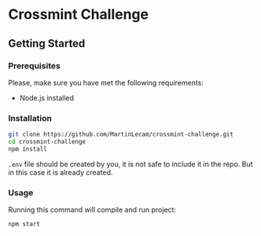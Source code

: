 # Crossmint Challenge

## Getting Started

### Prerequisites

Please, make sure you have met the following requirements:

- Node.js installed

### Installation


```bash
git clone https://github.com/MartinLecam/crossmint-challenge.git
cd crossmint-challenge
npm install
```

`.env` file should be created by you, it is not safe to include it in the repo. But in this case it is already created.

### Usage

Running this command will compile and run project:

```bash
npm start
```

